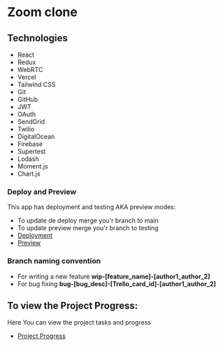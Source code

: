 # Zoom clone

## Technologies
- React
- Redux
- WebRTC
- Vercel
- Tailwind CSS
- Git
- GitHub
- JWT
- OAuth
- SendGrid
- Twilio
- DigitalOcean
- Firebase
- Supertest
- Lodash
- Moment.js
- Chart.js


### Deploy and Preview

This app has deployment and testing AKA preview modes:
- To update de deploy merge you'r branch to main
- To update preview merge you'r branch to testing
- [Deployment](https://https://vercel.com/tal0311s-projects/zoom-coding-academy/9n5c1KQCsiVS11MAHuLkmdUnqRVc)
- [Preview](https://zoom-coding-academy-git-testing-tal0311s-projects.vercel.app)

### Branch naming convention
- For writing a new feature **wip-[feature_name]-[author1_author_2]**
- For bug fixing **bug-[bug_desc]-[Trello_card_id]-[author1_author_2]**

## To view the Project Progress:
Here You can view the project tasks and progress 
- [Project Progress](https://github.com/users/tal0311/projects/1/views/2)